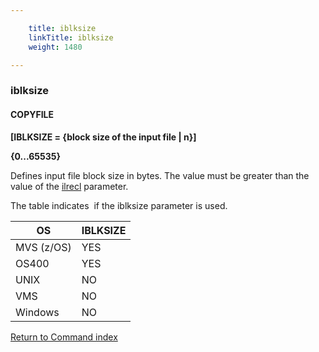 ```yaml
---

    title: iblksize
    linkTitle: iblksize
    weight: 1480

---
```

<span id="iblksize"></span>

### iblksize

#### COPYFILE

****\[IBLKSIZE = {block size of the
input file | n}\]****

****{0...65535}****

Defines input file block size in bytes. The value must be greater than
the value of the [ilrecl](../ilrecl) parameter.

The table indicates  if the iblksize parameter
is used.


| OS  | IBLKSIZE  |
| --- | --- |
| MVS (z/OS) | YES  |
| OS400  | YES  |
| UNIX  | NO  |
| VMS  | NO  |
| Windows  | NO  |


[Return to Command index](../../)
